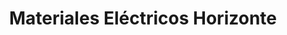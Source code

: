 ---
title: "Materiales Eléctricos Horizonte"
url: /cucuta/materiales-electricos-horizonte/
shop: electrónica
---